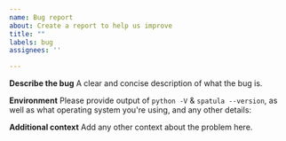 ```yaml
---
name: Bug report
about: Create a report to help us improve
title: ""
labels: bug
assignees: ''

---
```


**Describe the bug**
A clear and concise description of what the bug is.

**Environment**
Please provide output of `python -V` & `spatula --version`, as well as what operating system you're using, and any other details:

**Additional context**
Add any other context about the problem here.
